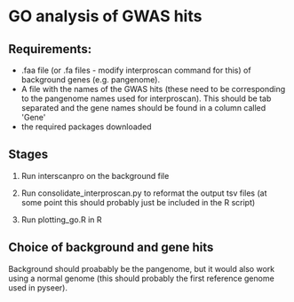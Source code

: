 # GO analysis of GWAS hits

## Requirements:
- .faa file (or .fa files - modify interproscan command for this) of background genes (e.g. pangenome).
- A file with the names of the GWAS hits (these need to be corresponding to the pangenome names used for interproscan). This should be tab separated and the gene names should be found in a column called 'Gene'
- the required packages downloaded

## Stages
1. Run interscanpro on the background file

2. Run consolidate_interproscan.py to reformat the output tsv files (at some point this should probably just be included in the R script)

3. Run plotting_go.R in R


## Choice of background and gene hits
Background should proabably be the pangenome, but it would also work using a normal genome (this should probably the first reference genome used in pyseer).
